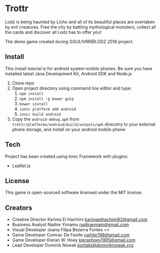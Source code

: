 # Trottr
Lodz is being haunted by Licho and all of its beautiful places are overtaken by evil creatures. Free the city by battling mythological monsters, collect all the cards and discover all Lodz has to offer you!

The demo game created during GGULIVRR@LODZ 2016 project.

## Install
This install tutorial is for android system mobile phones. Be sure you have installed latest Java Development Kit, Android SDK and Node.js

1. Clone repo
2. Open project directory using command line editor and type:
    1. `npm install`
    2. `npm install -g bower gulp`
    3. `bower install`
    4. `ionic platform add android`
    5. `ionic build android`
3. Copy the `android-debug.apk` from `trottr/platforms/android/build/outputs/apk` direcotry to your external phone storage, and install on your android mobile phone

## Tech
Project has been created using Ionic Framework with plugins:
* Leaflet.js

## License
This game is open-sourced software licensed under the MIT license.

## Creators
* Creative Director Karima El Hachimi <karimaelhachimi92@gmail.com>
* Business Analyst Nadire Yimamu <nadiraemam@gmail.com>
* Visual Developer Joana Filipa Bezerra Fontes <>
* Game Developer Comrac De Faoite <cwhite788@gmail.com>
* Game Developer Kieran W. Hoey <kieranhoey1995@gmail.com>
* Lead Developer Dominik Nowak <kontakt@dominiknowak.xyz>

